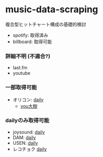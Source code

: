 # music-data-scraping
複合型ヒットチャート構成の基礎的検討

- spotify: 取得済み
- billboard: 取得可能

### 詳細不明 (不適合?)
- last.fm
- youtube

### 一部取得可能
- オリコン: [daily](https://www.oricon.co.jp/rank/js/d/2019-05-02/)
  - [you大樹](https://ranking.oricon.co.jp/)

### dailyのみ取得可能
- joysound: [daily](https://www.joysound.com/web/karaoke/ranking/all)
- DAM: [daily](https://www.clubdam.com/app/dam/ranking/total-daily.html)
- USEN: [daily](http://music.usen.com/channel/A26/)
- レコチョク [daily](https://recochoku.jp/genreranking/j-pop/daily/)
